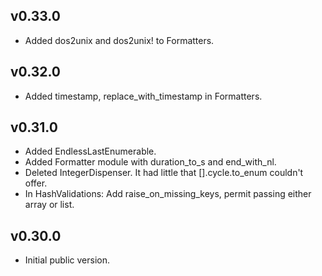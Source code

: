 ## v0.33.0

* Added dos2unix and dos2unix! to Formatters.


## v0.32.0

* Added timestamp, replace_with_timestamp in Formatters.


## v0.31.0

* Added EndlessLastEnumerable.
* Added Formatter module with duration_to_s and end_with_nl.
* Deleted IntegerDispenser.  It had little that [].cycle.to_enum couldn't offer.
* In HashValidations: Add raise_on_missing_keys, permit passing either array or list.


## v0.30.0

* Initial public version.
